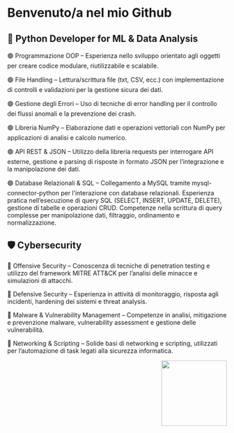 # Benvenuto/a nel mio Github

## 🐍 Python Developer for ML & Data Analysis

🟢 Programmazione OOP – Esperienza nello sviluppo orientato agli oggetti per creare codice modulare, riutilizzabile e scalabile.

🟢 File Handling – Lettura/scrittura file (txt, CSV, ecc.) con implementazione di controlli e validazioni per la gestione sicura dei dati.

🟢 Gestione degli Errori – Uso di tecniche di error handling per il controllo dei flussi anomali e la prevenzione dei crash.

🟢 Libreria NumPy – Elaborazione dati e operazioni vettoriali con NumPy per applicazioni di analisi e calcolo numerico.

🟢 API REST & JSON – Utilizzo della libreria requests per interrogare API esterne, gestione e parsing di risposte in formato JSON per l’integrazione e la manipolazione dei dati.

🟢 Database Relazionali & SQL – Collegamento a MySQL tramite mysql-connector-python per l’interazione con database relazionali. Esperienza pratica nell’esecuzione di query SQL (SELECT, INSERT, UPDATE, DELETE), gestione di tabelle e operazioni CRUD. Competenze nella scrittura di query complesse per manipolazione dati, filtraggio, ordinamento e normalizzazione.

## 🛡️ Cybersecurity

🔵 Offensive Security – Conoscenza di tecniche di penetration testing e utilizzo del framework MITRE ATT&CK per l’analisi delle minacce e simulazioni di attacchi.

🔵 Defensive Security – Esperienza in attività di monitoraggio, risposta agli incidenti, hardening dei sistemi e threat analysis.

🔵 Malware & Vulnerability Management – Competenze in analisi, mitigazione e prevenzione malware, vulnerability assessment e gestione delle vulnerabilità.

🔵 Networking & Scripting – Solide basi di networking e scripting, utilizzati per l’automazione di task legati alla sicurezza informatica.


<img align="right" height="150" src="https://adcy.io/wp-content/uploads/2020/04/anti-hacking.gif"  />

###

<div align="left">
</div>

###

